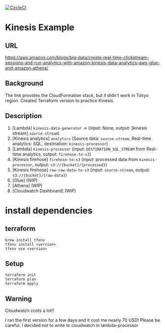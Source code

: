 [![CircleCI](https://circleci.com/gh/nakamasato/kinesis-test.svg?style=svg)](https://circleci.com/gh/nakamasato/kinesis-test)

# Kinesis Example

## URL

https://aws.amazon.com/blogs/big-data/create-real-time-clickstream-sessions-and-run-analytics-with-amazon-kinesis-data-analytics-aws-glue-and-amazon-athena/

## Background

The link provides the CloudFormation stack, but it didn't work in Tokyo region. Created Terraform version to practice Kinesis.

## Description

1. [Lambda] `kinesis-data-generator` -> (input: None, output: [kinesis stream] `source-stream`)
2. [Kinesis analytics] `analytics` (Source data: `source-stream`, Real-time analytics: SQL, destination: `kinesis-processor`)
4. [Lambda] `kinesis-processor` (input: `DESTINATION_SQL_STREAM` from Real-time analytics, output: `firehose-to-s3`)
5. [Kinesis firehose] `firehose-to-s3` (input: processed data from `kinesis-processor`, output: `s3://{bucket}/{processed}`)
6. [Kinesis firehose] `raw-raw-data-to-s3` (input: `source-stream`, output: `s3://{bucket}/{raw-data}`)
7. [Glue] (WIP)
8. [Athena] (WIP)
9. [Cloudwatch Dashboard] (WIP)

# install dependencies

## terraform

```
brew install tfenv
tfenv install <version>
tfenv use <version>
```

## Setup

```
terraform init
terraform plan
terraform apply
```

## Warning

Cloudwatch costs a lot!!

I ran the first version for a few days and it cost me nearly 70 USD! Please be careful. I decided not to write to cloudwatch in lambda-processor